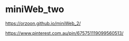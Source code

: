 # miniWeb_two
<!-- Made with html, css, js(gsap)-->

<!--click the link below to view -->
https://orzoon.github.io/miniWeb_2/

<!--inspiration-->
https://www.pinterest.com.au/pin/675751119099560513/